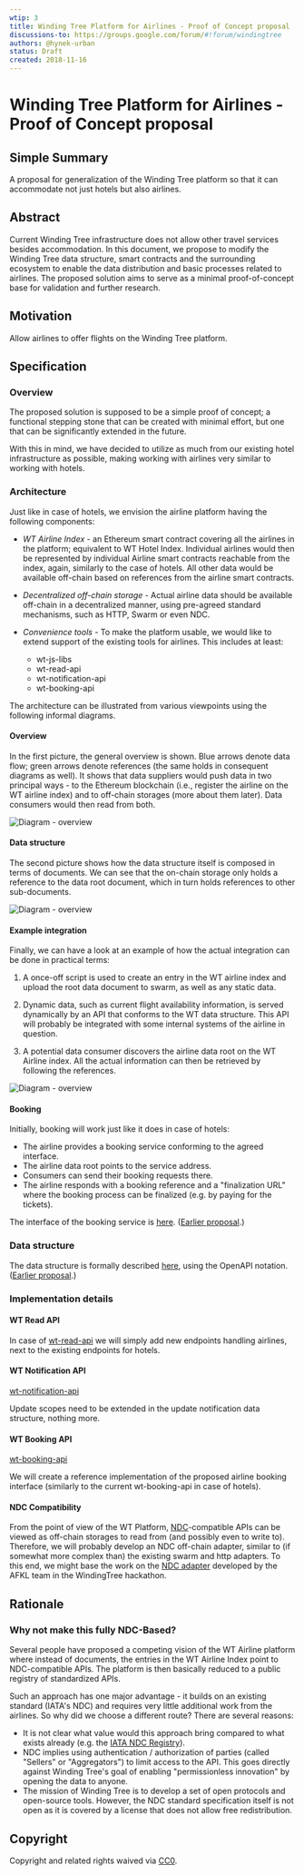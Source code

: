 ```yaml
---
wtip: 3
title: Winding Tree Platform for Airlines - Proof of Concept proposal
discussions-to: https://groups.google.com/forum/#!forum/windingtree
authors: @hynek-urban
status: Draft
created: 2018-11-16
---
```


# Winding Tree Platform for Airlines - Proof of Concept proposal

## Simple Summary

A proposal for generalization of the Winding Tree platform so that it can
accommodate not just hotels but also airlines.

## Abstract

Current Winding Tree infrastructure does not allow other travel
services besides accommodation. In this document, we propose to
modify the Winding Tree data structure, smart contracts and the
surrounding ecosystem to enable the data distribution and basic
processes related to airlines. The proposed solution aims to
serve as a minimal proof-of-concept base for validation and
further research.

## Motivation

Allow airlines to offer flights on the Winding Tree platform.

## Specification

### Overview

The proposed solution is supposed to be a simple proof of
concept; a functional stepping stone that can be created with
minimal effort, but one that can be significantly extended in
the future.

With this in mind, we have decided to utilize as much from our
existing hotel infrastructure as possible, making working with
airlines very similar to working with hotels.

### Architecture

Just like in case of hotels, we envision the airline platform having
the following components:

- *WT Airline Index* - an Ethereum smart contract covering all the
airlines in the platform; equivalent to WT Hotel Index.
Individual airlines would then be represented by individual
Airline smart contracts reachable from the index, again,
similarly to the case of hotels. All other data would be
available off-chain based on references from the airline smart
contracts.

- *Decentralized off-chain storage* - Actual airline data should
be available off-chain in a decentralized manner, using
pre-agreed standard mechanisms, such as HTTP, Swarm or even NDC.

- *Convenience tools* - To make the platform usable, we would
like to extend support of the existing tools for airlines. This
includes at least:

    - wt-js-libs
    - wt-read-api
    - wt-notification-api
    - wt-booking-api

The architecture can be illustrated from various viewpoints
using the following informal diagrams.

#### Overview

In the first picture, the general overview is shown. Blue arrows
denote data flow; green arrows denote references (the same holds
in consequent diagrams as well). It shows that data suppliers
would push data in two principal ways - to the Ethereum
blockchain (i.e., register the airline on the WT airline index)
and to off-chain storages (more about them later). Data
consumers would then read from both.

![Diagram - overview](../assets/wtip-003/wt-airline-architecture-overview.svg)

#### Data structure

The second picture shows how the data structure itself is
composed in terms of documents. We can see that the on-chain
storage only holds a reference to the data root document, which
in turn holds references to other sub-documents.

![Diagram - overview](../assets/wtip-003/wt-airline-architecture-data-structure.svg)

#### Example integration

Finally, we can have a look at an example of how the actual
integration can be done in practical terms:

1. A once-off script is used to create an entry in the WT
   airline index and upload the root data document to swarm, as
   well as any static data.

2. Dynamic data, such as current flight availability
   information, is served dynamically by an API that conforms
   to the WT data structure. This API will probably be
   integrated with some internal systems of the airline in
   question.

3. A potential data consumer discovers the airline data
    root on the WT Airline index. All the actual
    information can then be retrieved by following the
    references.

![Diagram - overview](../assets/wtip-003/wt-airline-architecture-example-integration.svg)

#### Booking

Initially, booking will work just like it does in case of
hotels:

- The airline provides a booking service conforming to the
agreed interface.
- The airline data root points to the service address.
- Consumers can send their booking requests there.
- The airline responds with a booking reference and
a "finalization URL" where the booking process can be finalized
(e.g. by paying for the tickets).

The interface of the booking service is [here](https://github.com/windingtree/wt-booking-api/blob/master/docs/swagger.yaml).
([Earlier proposal](../assets/wtip-003/airlines-booking-swagger.yaml).)

### Data structure

The data structure is formally described [here](https://github.com/windingtree/wiki/blob/master/airline-data-swagger.yaml),
using the OpenAPI notation.
([Earlier proposal](../assets/wtip-003/airlines-data-swagger.yaml).)

### Implementation details

#### WT Read API

In case of [wt-read-api](https://github.com/windingtree/wt-read-api)
we will simply add new endpoints handling airlines, next to the
existing endpoints for hotels.

#### WT Notification API

[wt-notification-api](https://github.com/windingtree/wt-notification-api)

Update scopes need to be extended in the update notification
data structure, nothing more.

#### WT Booking API

[wt-booking-api](https://github.com/windingtree/wt-booking-api)

We will create a reference implementation of the proposed
airline booking interface (similarly to the current
wt-booking-api in case of hotels).

#### NDC Compatibility

From the point of view of the WT Platform, [NDC](https://www.iata.org/whatwedo/airline-distribution/ndc/Pages/default.aspx)-compatible
APIs can be viewed as off-chain storages to read from (and
possibly even to write to). Therefore, we will probably develop
an NDC off-chain adapter, similar to (if somewhat more complex
than) the existing swarm and http adapters. To this end, we
might base the work on the [NDC adapter](https://github.com/afklblockchain)
developed by the AFKL team in the WindingTree hackathon.

## Rationale

### Why not make this fully NDC-Based?

Several people have proposed a competing vision of the WT Airline
platform where instead of documents, the entries in the WT
Airline Index point to NDC-compatible APIs. The platform is then
basically reduced to a public registry of standardized APIs.

Such an approach has one major advantage - it builds on an
existing standard (IATA's NDC) and requires very little
additional work from the airlines. So why did we choose
a different route? There are several reasons:

- It is not clear what value would this approach bring compared
to what exists already (e.g. the [IATA NDC Registry](https://www.iata.org/whatwedo/airline-distribution/ndc/Pages/registry.aspx)).
- NDC implies using authentication / authorization of parties
(called "Sellers" or "Aggregators") to limit access to the API.
This goes directly against Winding Tree's goal of enabling
"permissionless innovation" by opening the data to anyone.
- The mission of Winding Tree is to develop a set of open
protocols and open-source tools. However, the NDC standard
specification itself is not open as it is covered by a license
that does not allow free redistribution.

## Copyright
Copyright and related rights waived via [CC0](https://creativecommons.org/publicdomain/zero/1.0/).
